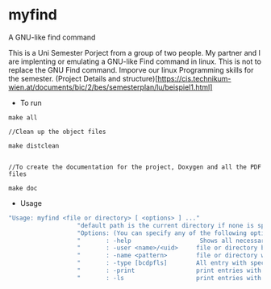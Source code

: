 # myfind
A GNU-like find command


This is a Uni Semester Porject from a group of two people. My partner and I are implenting or emulating a GNU-like Find command in linux. This is not to replace the GNU Find command. Imporve our linux Programming skills for the semester.
(Project Details and structure)[https://cis.technikum-wien.at/documents/bic/2/bes/semesterplan/lu/beispiel1.html]



* To run

```make
make all

//Clean up the object files

make distclean


//To create the documentation for the project, Doxygen and all the PDF files

make doc

```



* Usage

```bash
"Usage: myfind <file or directory> [ <options> ] ..."
                   "default path is the current directory if none is specified; default expression is -print"
                   "Options: (You can specify any of the following options)"
                   "       : -help                   Shows all necessary informations for this command"
                   "       : -user <name>/<uid>     file or directory belongig to specified user"
                   "       : -name <pattern>        file or directory with specified name"
                   "       : -type [bcdpfls]        All entry with specified file type"
                   "       : -print                 print entries with the path"
                   "       : -ls                    print entries with more details


```

